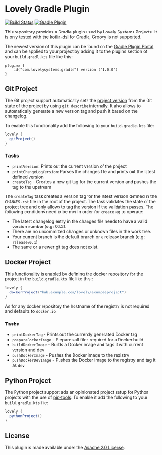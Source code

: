# Lovely Gradle Plugin

[![Build Status](https://travis-ci.org/lovelysystems/lovely-gradle-plugin.svg?branch=master)](https://travis-ci.org/lovelysystems/lovely-gradle-plugin)
[![Gradle Plugin](https://img.shields.io/maven-metadata/v/https/plugins.gradle.org/m2/com/lovelysystems/gradle/com.lovelysystems.gradle.gradle.plugin/maven-metadata.xml.svg?label=gradle-plugin)](https://plugins.gradle.org/plugin/com.lovelysystems.gradle)

This repository provides a Gradle plugin used by Lovely Systems Projects. It is only tested with the
 [kotlin-dsl](https://github.com/gradle/kotlin-dsl) for Gradle, Groovy is not supported.

The newest version of this plugin can be found on the [Gradle Plugin Portal](https://plugins.gradle.org/plugin/com.lovelysystems.gradle)
and can be applied to your project by adding it to the plugins section of your `build.gradl.kts` file like this:

```
plugins {
    id("com.lovelysystems.gradle") version ("1.0.0")
}
```

## Git Project

The Git project support automatically sets the
[project version](https://docs.gradle.org/current/dsl/org.gradle.api.Project.html#org.gradle.api.Project:version)
from the Git state of the project by using `git describe` internally. It also allows to automatically generate a new version
tag and push it based on the changelog.

To enable this functionality add the following to your `build.gradle.kts` file:

```gradle
lovely {
  gitProject()
}
```

### Tasks

  * `printVersion`: Prints out the current version of the project
  * `printChangeLogVersion`: Parses the changes file and prints out the latest defined version
  * `createTag` - Creates a new git tag for the current version and pushes the tag to the upstream

The `createTag` task creates a version tag for the latest version defined in the `CHANGES.rst` file
in the root of the project. The task validates the state of the project tree and only allows to tag the version
if the validation passes. The following conditions need to be met in order for `createTag` to operate:

 - The latest changelog entry in the changes file needs to have a valid version number (e.g: 0.1.2).
 - There are no uncommitted changes or unknown files in the work tree.
 - Your current branch is the default branch or a release branch (e.g: `release/0.1`)
 - The same or a newer git tag does not exist.

## Docker Project

This functionality is enabled by defining the docker repository for the project in the
`build.gradle.kts` file like this::

```gradle
lovely {
  dockerProject("hub.example.com/lovely/exampleproject")
}
```

As for any docker repository the hostname of the registry is not required and defaults to ``docker.io``

### Tasks

  * `printDockerTag` - Prints out the currently generated Docker tag
  * `prepareDockerImage` - Prepares all files required for a Docker build
  * `buildDockerImage` - Builds a Docker image and tags it with current version and dev
  * `pushDockerImage` - Pushes the Docker image to the registry
  * `pushDockerDevImage` - Pushes the Docker image to the registry and tag it as `dev`

## Python Project

The Python project support ads an opinionated project setup for Python projects with the use of
[pip-tools](https://github.com/jazzband/pip-tools). To enable it add the following
to your `build.gradle.kts` file:

```gradle
lovely {
  pythonProject()
}
```

## License

This plugin is made available under the [Apache 2.0 License](http://www.apache.org/licenses/LICENSE-2.0).


